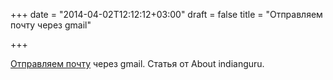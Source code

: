 +++
date = "2014-04-02T12:12:12+03:00"
draft = false
title = "Отправляем почту через gmail"

+++

<p><a href="http://blog.joshsoftware.com/2014/04/02/fun-with-gmail-and-go/">Отправляем почту</a> через&nbsp;gmail. Статья от&nbsp;About indianguru.</p>

